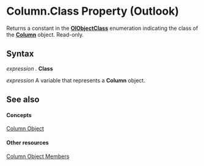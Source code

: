 
# Column.Class Property (Outlook)

Returns a constant in the  **[OlObjectClass](33d724b3-df3c-2a7f-a80f-93b66d96f588.md)** enumeration indicating the class of the **[Column](b7eb6916-2d80-57c3-2077-47a2a4c73185.md)** object. Read-only.


## Syntax

 _expression_ . **Class**

 _expression_ A variable that represents a **Column** object.


## See also


#### Concepts


[Column Object](b7eb6916-2d80-57c3-2077-47a2a4c73185.md)
#### Other resources


[Column Object Members](c9b724b2-49e3-8cd5-95c7-0e4ea423df46.md)
